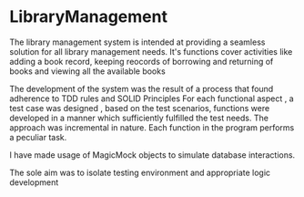 # LibraryManagement

The library management system is intended at providing a seamless solution for all library management needs.
It's functions cover activities like adding a book record, keeping reocords of borrowing and returning of books and viewing all the available books

The development of the system was the result of a process that found adherence to TDD rules and SOLID Principles
For each functional aspect , a test case was designed , based on the test scenarios, functions were developed in a manner which sufficiently fulfilled the test needs. The approach was incremental in nature. Each function in the program performs a peculiar task.

I have made usage of MagicMock objects to simulate database interactions.

The sole aim was to isolate testing environment and appropriate logic development
